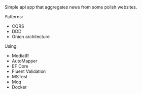 Simple api app that aggregates news from some polish websites.

Patterns:
- CQRS
- DDD
- Onion architecture

Using:
- MediatR
- AutoMapper
- EF Core
- Fluent Validation
- MSTest
- Moq
- Docker
